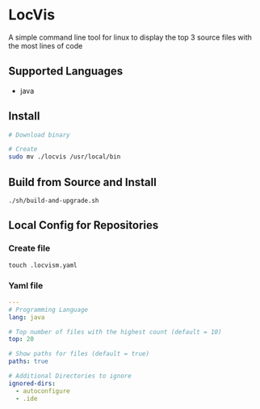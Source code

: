 # LocVis
A simple command line tool for linux to display the top 3 source files with the most lines of code

## Supported Languages
- java

## Install
```sh
# Download binary

# Create
sudo mv ./locvis /usr/local/bin
```

## Build from Source and Install
    ./sh/build-and-upgrade.sh

## Local Config for Repositories
### Create file
    touch .locvism.yaml
### Yaml file
```yaml
---
# Programming Language
lang: java

# Top number of files with the highest count (default = 10)
top: 20

# Show paths for files (default = true)
paths: true

# Additional Directories to ignore
ignored-dirs:
  - autoconfigure
  - .ide
```
